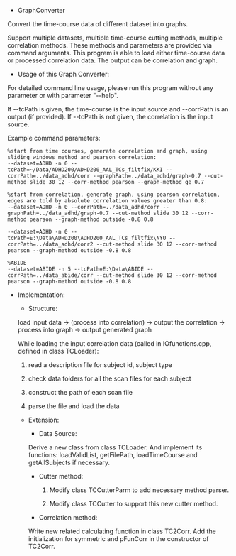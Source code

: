 - GraphConverter

Convert the time-course data of different dataset into graphs.

Support multiple datasets, multiple time-course cutting methods, multiple correlation methods.
These methods and parameters are provided via command arguments.
This progrem is able to load either time-course data or processed correlation data.
The output can be correlation and graph.


- Usage of this Graph Converter:

For detailed command line usage, please run this program without any parameter or with parameter "--help".

If --tcPath is given, the time-course is the input source and --corrPath is an output (if provided).
If --tcPath is not given, the correlation is the input source.

Example command parameters:

```
%start from time courses, generate correlation and graph, using sliding windows method and pearson correlation:
--dataset=ADHD -n 0 --tcPath=~/Data/ADHD200/ADHD200_AAL_TCs_filtfix/KKI --corrPath=../data_adhd/corr --graphPath=../data_adhd/graph-0.7 --cut-method slide 30 12 --corr-method pearson --graph-method ge 0.7

%start from correlation, generate graph, using pearson correlation, edges are told by absolute correlation values greater than 0.8:
--dataset=ADHD -n 0 --corrPath=../data_adhd/corr --graphPath=../data_adhd/graph-0.7 --cut-method slide 30 12 --corr-method pearson --graph-method outside -0.8 0.8

--dataset=ADHD -n 0 --tcPath=E:\Data\ADHD200\ADHD200_AAL_TCs_filtfix\NYU --corrPath=../data_adhd/corr2 --cut-method slide 30 12 --corr-method pearson --graph-method outside -0.8 0.8

%ABIDE
--dataset=ABIDE -n 5 --tcPath=E:\Data\ABIDE --corrPath=../data_abide/corr --cut-method slide 30 12 --corr-method pearson --graph-method outside -0.8 0.8
```

- Implementation:

  - Structure:

  load input data -> (process into correlation) -> output the correlation -> process into graph -> output generated graph

  While loading the input correlation data (called in IOfunctions.cpp, defined in class TCLoader):
  
    1. read a description file for subject id, subject type
    
    2. check data folders for all the scan files for each subject
    
    3. construct the path of each scan file
    
    4. parse the file and load the data

  - Extension:

    - Data Source:

    Derive a new class from class TCLoader.
    And implement its functions: loadValidList, getFilePath, loadTimeCourse and getAllSubjects if necessary.
    
    - Cutter method:
  
	  1. Modify class TCCutterParm to add necessary method parser.

	  2. Modify class TCCutter to support this new cutter method.

  
    - Correlation method:
  
    Write new related calculating function in class TC2Corr.
    Add the initialization for symmetric and pFunCorr in the constructor of TC2Corr.

